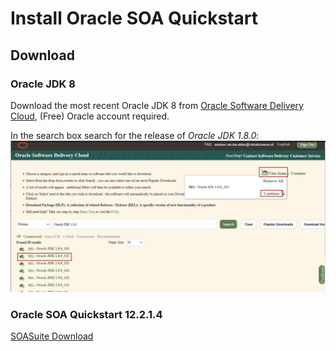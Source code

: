 # Install Oracle SOA Quickstart

## Download

### Oracle JDK 8
Download the most recent Oracle JDK 8 from [Oracle Software Delivery Cloud](https://edelivery.oracle.com), (Free) Oracle account required.

In the search box search for the release of _Oracle JDK 1.8.0_:
<img src="images/OracleEdeliveryJavaSearch.png" width="700px" />


### Oracle SOA Quickstart 12.2.1.4


[SOASuite Download](https://www.oracle.com/nl/middleware/technologies/soasuite/downloads.html#)
